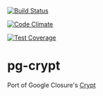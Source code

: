 [![Build Status](https://travis-ci.org/polyglotted/pg-crypt.svg?branch=master)](https://travis-ci.org/polyglotted/pg-crypt)

[![Code Climate](https://codeclimate.com/github/polyglotted/pg-crypt/badges/gpa.svg)](https://codeclimate.com/github/polyglotted/pg-crypt)

[![Test Coverage](https://codeclimate.com/github/polyglotted/pg-crypt/badges/coverage.svg)](https://codeclimate.com/github/polyglotted/pg-crypt/coverage)

# pg-crypt

Port of Google Closure's [Crypt](https://github.com/google/closure-library/blob/master/closure/goog/crypt/crypt.js)
